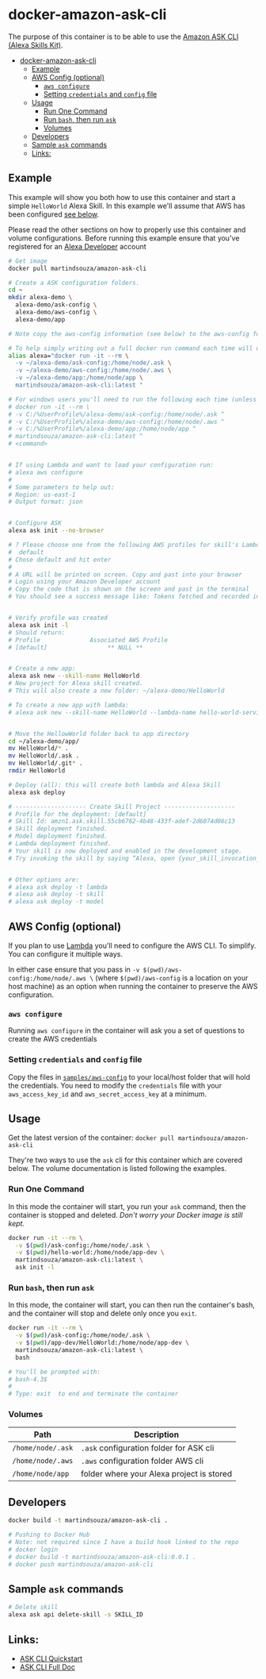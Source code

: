 # docker-amazon-ask-cli

The purpose of this container is to be able to use the [Amazon ASK CLI (Alexa Skills Kit)](https://developer.amazon.com/docs/smapi/ask-cli-intro.html#alexa-skills-kit-command-line-interface-ask-cli).

<!-- TOC -->

- [docker-amazon-ask-cli](#docker-amazon-ask-cli)
  - [Example](#example)
  - [AWS Config (optional)](#aws-config-optional)
    - [`aws configure`](#aws-configure)
    - [Setting `credentials` and `config` file](#setting-credentials-and-config-file)
  - [Usage](#usage)
    - [Run One Command](#run-one-command)
    - [Run `bash`, then run `ask`](#run-bash-then-run-ask)
    - [Volumes](#volumes)
  - [Developers](#developers)
  - [Sample `ask` commands](#sample-ask-commands)
  - [Links:](#links)

<!-- /TOC -->

## Example

This example will show you both how to use this container and start a simple `HelloWorld` Alexa Skill. In this example we'll assume that AWS has been configured [see below](#aws-config-optional). 

Please read the other sections on how to properly use this container and volume configurations. Before running this example ensure that you've registered for an [Alexa Developer](https://developer.amazon.com/alexa) account


```bash
# Get image
docker pull martindsouza/amazon-ask-cli

# Create a ASK configuration folders.
cd ~
mkdir alexa-demo \
  alexa-demo/ask-config \
  alexa-demo/aws-config \
  alexa-demo/app

# Note copy the aws-config information (see below) to the aws-config folder

# To help simply writing out a full docker run command each time will use an alias
alias alexa="docker run -it --rm \
  -v ~/alexa-demo/ask-config:/home/node/.ask \
  -v ~/alexa-demo/aws-config:/home/node/.aws \
  -v ~/alexa-demo/app:/home/node/app \
  martindsouza/amazon-ask-cli:latest "

# For windows users you'll need to run the following each time (unless you have an alternative to alias)
# docker run -it --rm \
# -v C:/%UserProfile%/alexa-demo/ask-config:/home/node/.ask ^
# -v C:/%UserProfile%/alexa-demo/aws-config:/home/node/.aws ^
# -v C:/%UserProfile%/alexa-demo/app:/home/node/app ^
# martindsouza/amazon-ask-cli:latest ^ 
# <command> 


# If using Lambda and want to load your configuration run:
# alexa aws configure
#
# Some parameters to help out:
# Region: us-east-1
# Output format: json


# Configure ASK
alexa ask init --no-browser

# ? Please choose one from the following AWS profiles for skill's Lambda function deployment.
#  default
# Chose default and hit enter
#
# A URL will be printed on screen. Copy and past into your browser
# Login using your Amazon Developer account
# Copy the code that is shown on the screen and past in the terminal
# You should see a success message like: Tokens fetched and recorded in ask-cli config.


# Verify profile was created
alexa ask init -l
# Should return:
# Profile              Associated AWS Profile
# [default]                 ** NULL **


# Create a new app:
alexa ask new --skill-name HelloWorld
# New project for Alexa skill created.
# This will also create a new folder: ~/alexa-demo/HelloWorld

# To create a new app with lambda:
# alexa ask new --skill-name HelloWorld --lambda-name hello-world-service


# Move the HellowWorld folder back to app directory
cd ~/alexa-demo/app/
mv HelloWorld/* .
mv HelloWorld/.ask .
mv HelloWorld/.git* .
rmdir HelloWorld

# Deploy (all): this will create both lambda and Alexa Skill
alexa ask deploy

# -------------------- Create Skill Project --------------------
# Profile for the deployment: [default]
# Skill Id: amzn1.ask.skill.55cb6762-4b48-433f-adef-2d6074d06c13
# Skill deployment finished.
# Model deployment finished.
# Lambda deployment finished.
# Your skill is now deployed and enabled in the development stage.
# Try invoking the skill by saying “Alexa, open {your_skill_invocation_name}” or simulate an invocation via the `ask simulate` command.


# Other options are:
# alexa ask deploy -t lambda
# alexa ask deploy -t skill
# alexa ask deploy -t model


```

## AWS Config (optional)
If you plan to use [Lambda](https://aws.amazon.com/lambda/) you'll need to configure the AWS CLI. To simplify. You can configure it multiple ways.

In either case ensure that you pass in `-v $(pwd)/aws-config:/home/node/.aws \` (where `$(pwd)/aws-config` is a location on your host machine) as an option when running the container to preserve the AWS configuration.

### `aws configure`

Running `aws configure` in the container will ask you a set of questions to create the AWS credentials

### Setting `credentials` and `config` file

Copy the files in [`samples/aws-config`](samples/aws-config) to your local/host folder that will hold the credentials. You need to modify the `credentials` file with your `aws_access_key_id` and `aws_secret_access_key` at a minimum.

## Usage

Get the latest version of the container: `docker pull martindsouza/amazon-ask-cli`

They're two ways to use the `ask` cli for this container which are covered below. The volume documentation is listed following the examples.

### Run One Command

In this mode the container will start, you run your `ask` command, then the container is stopped and deleted. _Don't worry your Docker image is still kept._

```bash
docker run -it --rm \
  -v $(pwd)/ask-config:/home/node/.ask \
  -v $(pwd)/hello-world:/home/node/app-dev \
  martindsouza/amazon-ask-cli:latest \
  ask init -l
```

### Run `bash`, then run `ask`

In this mode, the container will start, you can then run the container's bash, and the container will stop and delete only once you `exit`.

```bash
docker run -it --rm \
  -v $(pwd)/ask-config:/home/node/.ask \
  -v $(pwd)/app-dev/HelloWorld:/home/node/app-dev \
  martindsouza/amazon-ask-cli:latest \
  bash

# You'll be prompted with:
# bash-4.3$
#
# Type: exit  to end and terminate the container
```


### Volumes

Path | Description 
--- | ---
`/home/node/.ask` | `.ask` configuration folder for ASK cli
`/home/node/.aws` | `.aws` configuration folder AWS cli 
`/home/node/app` | folder where your Alexa project is stored


## Developers

```bash
docker build -t martindsouza/amazon-ask-cli .

# Pushing to Docker Hub
# Note: not required since I have a build hook linked to the repo
# docker login
# docker build -t martindsouza/amazon-ask-cli:0.0.1 .
# docker push martindsouza/amazon-ask-cli
```

## Sample `ask` commands

```bash
# Delete skill
alexa ask api delete-skill -s SKILL_ID
```

## Links:

- [ASK CLI Quickstart](https://developer.amazon.com/docs/smapi/quick-start-alexa-skills-kit-command-line-interface.html)
- [ASK CLI Full Doc](https://developer.amazon.com/docs/smapi/ask-cli-intro.html#alexa-skills-kit-command-line-interface-ask-cli)

